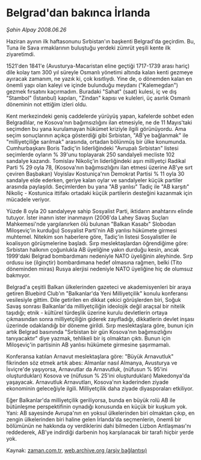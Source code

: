 # Belgrad'dan bakınca İrlanda

*Şahin Alpay 2008.06.26*

<tr><td class="metin" colspan="2" style="padding-top: 20px; padding-left: 5px; padding-right: 10px;">Haziran ayının ilk haftasonunu Sırbistan'ın başkenti Belgrad'da geçirdim. Bu, Tuna ile Sava ırmaklarının buluştuğu yerdeki zümrüt yeşili kente ilk ziyaretimdi.</td></tr><tr><td class="metin" colspan="2" style="padding-top: 20px; padding-left: 5px; padding-right: 10px;"><p>1521'den 1841'e (Avusturya-Macaristan eline geçtiği 1717-1739 arası hariç) dile kolay tam 300 yıl süreyle Osmanlı yönetimi altında kalan kenti gezmeye ayıracak zamanım, ne yazık ki, çok kısıtlıydı. Yine de, o dönemden kalan en önemli yapı olan kaleyi ve içinde bulunduğu meydanı ("Kalemegdan") gezmek fırsatını kaçırmadım. Buradaki "Sahat" (saat) kulesi, iç ve dış "Stambol" (İstanbul) kapıları, "Zindan" kapısı ve kuleleri, üç asırlık Osmanlı döneminin not ettiğim izleri oldu.
<p> Kent merkezindeki geniş caddelerde yürüyüş yapan, kafelerde sohbet eden Belgradlılar, ne Kosova'nın bağımsızlığını ilan etmesiyle, ne de 11 Mayıs'taki seçimden bu yana kurulamayan hükümet kriziyle ilgili görünüyordu. Ama seçim sonuçlarının açıkça gösterdiği gibi Sırbistan, "AB'ye bağlanmak" ile "milliyetçiliğe sarılmak" arasında, ortadan bölünmüş bir ülke konumunda. Cumhurbaşkanı Boris Tadiç'in liderliğindeki "Avrupalı Sırbistan" listesi seçimlerde oyların % 39'unu toplayarak 250 sandalyeli mecliste 102 sandalye kazandı. Tomislav Nikoliç'in liderliğindeki aşırı milliyetçi Radikal Parti % 29 oyla 78, (Kosova'nın bağımsızlığını ilan etmesi üzerine AB'ye sırt çeviren Başbakan) Voyislav Kostuniça'nın Demokrat Partisi % 11 oyla 30 sandalye elde ederken, geriye kalan oylar ve sandalyeler küçük partiler arasında paylaşıldı. Seçimlerden bu yana "AB yanlısı" Tadiç ile "AB karşıtı" Nikoliç - Kostunica ittifakı ortadaki küçük partilerin desteğini kazanmak için mücadele veriyor.
<p> Yüzde 8 oyla 20 sandalyeye sahip Sosyalist Parti, iktidarın anahtarını elinde tutuyor. İster inanın ister inanmayın (2006'da Lahey Savaş Suçları Mahkemesi'nde yargılanırken ölü bulunan "Balkan Kasabı" Slobodan Miloşeviç'in kurduğu) Sosyalist Parti'nin AB yanlısı hükümete girmesi muhtemel. Nitekim son haberlere göre, Tadiç'in listesi Sosyalistler ile koalisyon görüşmelerine başladı. Sırp meslektaşlardan öğrendiğime göre: Sırbistan halkının çoğunlukla AB üyeliğine yakın durduğu kesin, ancak 1999'daki Belgrad bombardımanı nedeniyle NATO üyeliğinin aleyhinde. Sırp ordusu ise (ilginçtir) bombardımana hedef olmasına rağmen, belki (Tito döneminden miras) Rusya alerjisi nedeniyle NATO üyeliğine hiç de olumsuz bakmıyor.
<p> Belgrad'a çeşitli Balkan ülkelerinden gazeteci ve akademisyenleri bir araya getiren Bluebird Club'ın "Balkanlar'da Yeni Milliyetçilik" konulu konferansı vesilesiyle gittim. Dile getirilen en dikkat çekici görüşlerden biri, Soğuk Savaş sonrası Balkanlar'da milliyetçiliğin ideolojik değil araçsal bir nitelik taşıdığı; etnik - kültürel türdeşlik üzerine kurulu devletlerin ortaya çıkmasından sonra milliyetçiliğin giderek zayıfladığı, dikkatlerin devlet inşası üzerinde odaklandığı bir döneme girildi. Sırp meslektaşlara göre, bunun için artık Belgrad basınında "Sırbistan bir gün Kosova'nın bağımsızlığını tanıyacaktır" diye yazmak, tehlikeli bir iş olmaktan çıktı. Bunun için Miloşeviç'in partisinin AB yanlısı hükümete girmesine şaşırmamalı.
<p> Konferansa katılan Arnavut meslektaşlara göre: "Büyük Arnavutluk" fikrinden söz etmek artık abes: Almanlar nasıl Almanya, Avusturya ve İsviçre'de yaşıyorsa, Arnavutlar da Arnavutluk, (nüfusun % 95'ini oluşturdukları) Kosova ve (nüfusun % 25'ini oluşturdukları) Makedonya'da yaşayacak. Arnavutluk Arnavutları, Kosova'nın kaderinden ziyade ekonominin geleceğiyle ilgili. Milliyetçilik daha ziyade diyasporaları etkiliyor. 
<p> Eğer Balkanlar'da milliyetçilik geriliyorsa, bunda en büyük rolü AB ile bütünleşme perspektifinin oynadığı konusunda en küçük bir kuşkum yok. Yani: AB sayesinde Avrupa'nın en yoksul ülkelerinden biri olmaktan çıkıp, en zengin ülkelerinden biri haline gelen İrlanda'da seçmenlerin, önemli bir bölümünün ne hakkında oy verdiklerini dahi bilmeden Lizbon Antlaşması'nı reddederek, AB'ye indirdiği darbenin hoş karşılanacak bir tarafı hiçbir yerde yok.<br/></p></p></p></p></p></p></td></tr>

Kaynak: [zaman.com.tr](http://zaman.com.tr/yazar.do?yazino=706720), [web.archive.org (arşiv bağlantısı)](http://web.archive.org/web/20080828113948/http://www.zaman.com.tr:80/yazar.do?yazino=706720)
